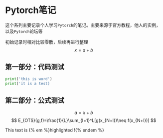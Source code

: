 # Pytorch笔记

这个系列主要记录个人学习`Pytorch`的笔记。主要来源于官方教程，他人的实例，以及`Pytorch`论坛等

初始记录时相对比较零散，后续再进行整理
$$
x=a+b
$$

## 第一部分：代码测试

```python
print('this is word')
print('it is a test)
```

## 第二部分：公式测试

$$a=x+b$$
$$
E_{OTS}(g,f)=\frac{1}{L}\sum_{l=1}^L[g(x_{N+l})\neq f(x_{N+l})]
$$

This text is {% em %}highlighted !{% endem %}

